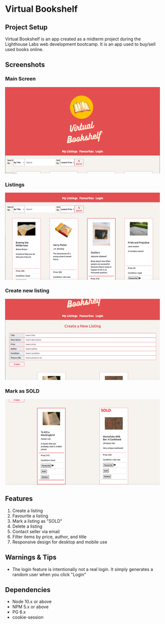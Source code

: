 Virtual Bookshelf
=========

## Project Setup

Virtual Bookshelf is an app created as a midterm project during the Lighthouse Labs web development bootcamp. It is an app used to buy/sell used books online.

## Screenshots
 
 ### Main Screen
!["Screenshot of tweeter main"](https://github.com/loloffs/Virtual-Bookshelf/blob/master/public/images/Main%20page.png?raw=true)

### Listings
!["Screenshot of tweeter main"](https://github.com/loloffs/Virtual-Bookshelf/blob/master/public/images/Listings.png?raw=true)

### Create new listing
!["Screenshot of tweeter main"](https://github.com/loloffs/Virtual-Bookshelf/blob/master/public/images/create%20listing.png?raw=true)

### Mark as SOLD
!["Screenshot of tweeter main"](https://github.com/loloffs/Virtual-Bookshelf/blob/master/public/images/sold.png?raw=true)


## Features

1. Create a listing
2. Favourite a listing
3. Mark a listing as "SOLD"
4. Delete a listing
5. Contact seller via email
6. Filter items by price, author, and title
7. Responsive design for desktop and mobile use

## Warnings & Tips

- The login feature is intentionally not a real login. It simply generates a random user when you click "Login"


## Dependencies

- Node 10.x or above
- NPM 5.x or above
- PG 6.x
- cookie-session
